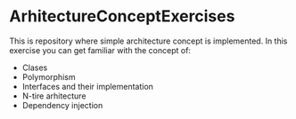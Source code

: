 # ArhitectureConceptExercises
This is repository where simple architecture concept is implemented.
In this exercise you can get familiar with the concept of:

 * Clases
 * Polymorphism
 * Interfaces and their implementation
 * N-tire arhitecture
 * Dependency injection
